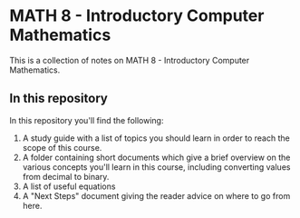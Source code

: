 # MATH 8 - Introductory Computer Mathematics 
This is a collection of notes on MATH 8 - Introductory Computer Mathematics.

## In this repository 
In this repository you'll find the following: 
  1. A study guide with a list of topics you should learn in order to reach the scope of this course.
  2. A folder containing short documents which give a brief overview on the various concepts you'll learn in this course, including converting values from decimal to binary.
  3. A list of useful equations 
  4. A "Next Steps" document giving the reader advice on where to go from here.
